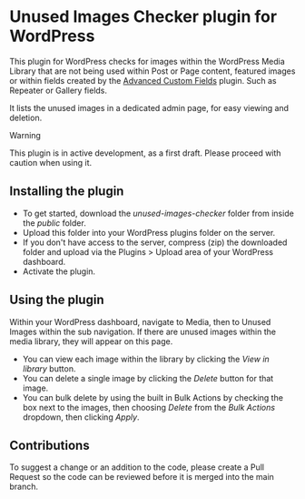 # Unused Images Checker plugin for WordPress #

This plugin for WordPress checks for images within the WordPress Media Library that are not being used within Post or Page content, featured images or within fields created by the [Advanced Custom Fields](https://www.advancedcustomfields.com/) plugin. Such as Repeater or Gallery fields.

It lists the unused images in a dedicated admin page, for easy viewing and deletion.

> [!WARNING]
> This plugin is in active development, as a first draft. Please proceed with caution when using it.

## Installing the plugin ##

* To get started, download the *unused-images-checker* folder from inside the *public* folder.
* Upload this folder into your WordPress plugins folder on the server.
* If you don't have access to the server, compress (zip) the downloaded folder and upload via the Plugins > Upload area of your WordPress dashboard.
* Activate the plugin.

## Using the plugin ##

Within your WordPress dashboard, navigate to Media, then to Unused Images within the sub navigation.
If there are unused images within the media library, they will appear on this page.
* You can view each image within the library by clicking the *View in library* button.
* You can delete a single image by clicking the *Delete* button for that image.
* You can bulk delete by using the built in Bulk Actions by checking the box next to the images, then choosing *Delete* from the *Bulk Actions* dropdown, then clicking *Apply*.

## Contributions ##

To suggest a change or an addition to the code, please create a Pull Request so the code can be reviewed before it is merged into the main branch.
